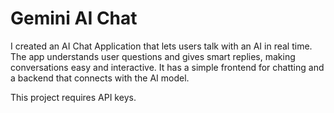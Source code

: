 # Gemini AI Chat
I created an AI Chat Application that lets users talk with an AI in real time. The app understands user questions and gives smart replies, making conversations easy and interactive. It has a simple frontend for chatting and a backend that connects with the AI model.

This project requires API keys.
